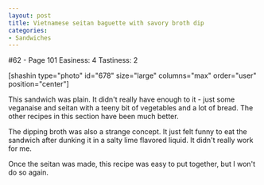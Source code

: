 ```yaml
---
layout: post
title: Vietnamese seitan baguette with savory broth dip
categories:
- Sandwiches
---
```


#62 - Page 101
Easiness: 4
Tastiness: 2

[shashin type="photo" id="678" size="large" columns="max" order="user" position="center"]

This sandwich was plain. It didn't really have enough to it - just some veganaise and seitan with a teeny bit of vegetables and a lot of bread. The other recipes in this section have been much better.

The dipping broth was also a strange concept. It just felt funny to eat the sandwich after dunking it in a salty lime flavored liquid. It didn't really work for me.

Once the seitan was made, this recipe was easy to put together, but I won't do so again.
